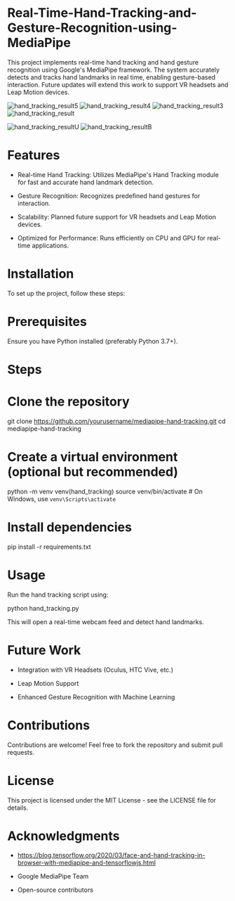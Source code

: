 # Real-Time-Hand-Tracking-and-Gesture-Recognition-using-MediaPipe
This project implements real-time hand tracking and hand gesture recognition using Google's MediaPipe framework. The system accurately detects and tracks hand landmarks in real time, enabling gesture-based interaction. Future updates will extend this work to support VR headsets and Leap Motion devices.

![hand_tracking_result5](https://github.com/user-attachments/assets/d2c12d31-9a09-45d5-a794-68314e471f7c)
![hand_tracking_result4](https://github.com/user-attachments/assets/976b23ef-3b26-4350-8804-bbd8262a0b79)
![hand_tracking_result3](https://github.com/user-attachments/assets/451df26a-727e-41ae-9ce4-e4e4c2c899d7)
![hand_tracking_result](https://github.com/user-attachments/assets/96182a9e-2b68-4fba-8ecc-8c6a41ebedf4)

![hand_tracking_resultU](https://github.com/user-attachments/assets/22649b35-5bf8-424b-998d-ff948318af3e)
![hand_tracking_resultB](https://github.com/user-attachments/assets/2daee80c-7220-4841-b0f0-571595a74718)


# Features

- Real-time Hand Tracking: Utilizes MediaPipe's Hand Tracking module for fast and accurate hand landmark detection.

- Gesture Recognition: Recognizes predefined hand gestures for interaction.

- Scalability: Planned future support for VR headsets and Leap Motion devices.

- Optimized for Performance: Runs efficiently on CPU and GPU for real-time applications.

# Installation

To set up the project, follow these steps:

# Prerequisites

Ensure you have Python installed (preferably Python 3.7+).

# Steps

# Clone the repository
git clone https://github.com/yourusername/mediapipe-hand-tracking.git
cd mediapipe-hand-tracking

# Create a virtual environment (optional but recommended)
python -m venv venv(hand_tracking)
source venv/bin/activate  # On Windows, use `venv\Scripts\activate`

# Install dependencies
pip install -r requirements.txt

# Usage

Run the hand tracking script using:

python hand_tracking.py

This will open a real-time webcam feed and detect hand landmarks.

# Future Work

- Integration with VR Headsets (Oculus, HTC Vive, etc.)

- Leap Motion Support

- Enhanced Gesture Recognition with Machine Learning

# Contributions

Contributions are welcome! Feel free to fork the repository and submit pull requests.

# License

This project is licensed under the MIT License - see the LICENSE file for details.

# Acknowledgments
- https://blog.tensorflow.org/2020/03/face-and-hand-tracking-in-browser-with-mediapipe-and-tensorflowjs.html
- Google MediaPipe Team

- Open-source contributors
